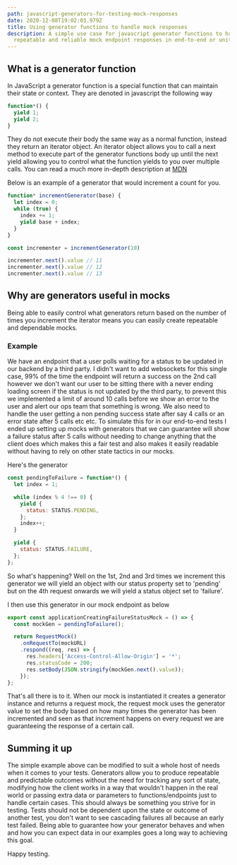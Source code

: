 ```yaml
---
path: javascript-generators-for-testing-mock-responses
date: 2020-12-08T19:02:03.979Z
title: Using generator functions to handle mock responses
description: A simple use case for javascript generator functions to handle
  repeatable and reliable mock endpoint responses in end-to-end or unit tests
---
```

## What is a generator function

In JavaScript a generator function is a special function that can maintain their state or context. They are denoted in javascript the following way

```js
function*() {
  yield 1;
  yield 2;
}
```

They do not execute their body the same way as a normal function, instead they return an iterator object. An iterator object allows you to call a next method to execute part of the generator functions body up until the next yield allowing you to control what the function yields to you over multiple calls. You can read a much more in-depth description at [MDN](https://developer.mozilla.org/en-US/docs/Web/JavaScript/Reference/Statements/function*)

Below is an example of a generator that would increment a count for you.

```js
function* incrementGenerator(base) {
  let index = 0;
  while (true) {
    index += 1;
    yield base + index;
  }
}

const incrementer = incrementGenerator(10)

incrementer.next().value // 11
incrementer.next().value // 12
incrementer.next().value // 13
```

## Why are generators useful in mocks

Being able to easily control what generators return based on the number of times you increment the iterator means you can easily create repeatable and dependable mocks.

### Example

We have an endpoint that a user polls waiting for a status to be updated in our backend by a third party. I didn't want to add websockets for this single case, 99% of the time the endpoint will return a success on the 2nd call however we don't want our user to be sitting there with a never ending loading screen if the status is not updated by the third party, to prevent this we implemented a limit of around 10 calls before we show an error to the user and alert our ops team that something is wrong. We also need to handle the user getting a non pending success state after say 4 calls or an error state after 5 calls etc etc.
To simulate this for in our end-to-end tests I ended up setting up mocks with generators that we can guarantee will show a failure status after 5 calls without needing to change anything that the client does which makes this a fair test and also makes it easily readable without having to rely on other state tactics in our mocks.

Here's the generator

```js
const pendingToFailure = function*() {
  let index = 1;

  while (index % 4 !== 0) {
    yield {
      status: STATUS.PENDING,
    };
    index++;
  }

  yield {
    status: STATUS.FAILURE,
  };
};
```

So what's happening? Well on the 1st, 2nd and 3rd times we increment this generator we will yield an object with our status property set to 'pending' but on the 4th request onwards we will yield a status object set to 'failure'.

I then use this generator in our mock endpoint as below

```js
export const applicationCreatingFailureStatusMock = () => {
  const mockGen = pendingToFailure();

  return RequestMock()
    .onRequestTo(mockURL)
    .respond((req, res) => {
      res.headers['Access-Control-Allow-Origin'] = '*';
      res.statusCode = 200;
      res.setBody(JSON.stringify(mockGen.next().value));
    });
};
```

That's all there is to it. When our mock is instantiated it creates a generator instance and returns a request mock, the request mock uses the generator value to set the body based on how many times the generator has been incremented and seen as that increment happens on every request we are guaranteeing the response of a certain call.

## Summing it up

The simple example above can be modified to suit a whole host of needs when it comes to your tests. Generators allow you to produce repeatable and predictable outcomes without the need for tracking any sort of state, modifying how the client works in a way that wouldn't happen in the real world or passing extra data or parameters to functions/endpoints just to handle certain cases. 
This should always be something you strive for in testing. Tests should not be dependent upon the state or outcome of another test, you don't want to see cascading failures all because an early test failed. Being able to guarantee how your generator behaves and when and how you can expect data in our examples goes a long way to achieving this goal.

Happy testing.